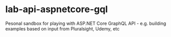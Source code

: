 # lab-api-aspnetcore-gql
Pesonal sandbox for playing with ASP.NET Core GraphQL API - e.g. building examples based on input from Pluralsight, Udemy, etc
